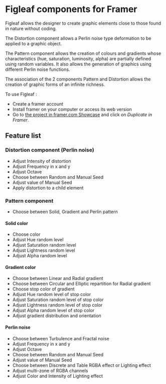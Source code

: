# Figleaf components for Framer

Figleaf allows the designer to create graphic elements close to those found in nature without coding.

The Distortion component allows a Perlin noise type deformation to be applied to a graphic object.

The Pattern component allows the creation of colours and gradients whose characteristics (hue, saturation, luminosity, alpha) are partially defined using random variables. It also allows the generation of graphics using different Perlin noise functions.

The association of the 2 components Pattern and Distortion allows the creation of graphic forms of an infinite richness.

To use Figleaf :
* Create a framer account
* Install framer on your computer or access its web version
* Go to [the project in framer.com Showcase](https://www.framer.com/showcase/project/sOrHUTSYXT7302rRXCrC/) and click on *Duplicate in Framer*.

## Feature list

### Distortion component (Perlin noise)
* Adjust Intensity of distortion
* Adjust Frequency in x and y
* Adjust Octave
* Choose between Random and Manual Seed
* Adjust value of Manual Seed
* Apply distortion to a child element

### Pattern component

* Choose between Solid, Gradient and Perlin pattern

#### Solid color
* Choose color
* Adjust Hue random level
* Adjust Saturation random level
* Adjust Lightness random level
* Adjust Alpha random level

#### Gradient color
* Choose between Linear and Radial gradient
* Choose between Circular and Elliptic repartition for Radial gradient
* Choose stop color of gradient
* Adjust Hue random level of stop color
* Adjust Saturation random level of stop color
* Adjust Lightness random level of stop color
* Adjust Alpha random level of stop color
* Adjust gradient distribution and orientation

#### Perlin noise
* Choose between Turbulence and Fractal noise
* Adjust Frequency in x and y
* Adjust Octave
* Choose between Random and Manual Seed
* Adjust value of Manual Seed
* Choose between Discrete and Table RGBA effect or Lighting effect
* Adjust multi-zone of RGBA channels
* Adjust Color and Intensity of Lighting effect
